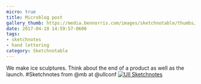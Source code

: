 ```yaml
---
micro: true
title: Microblog post
gallery_thumb: https://media.bennorris.com/images/sketchnotable/thumbs/ull-2017-sketchnotes-08.jpg
date: 2017-04-10 14:59:57-0600
tags:
- sketchnotes
- hand lettering
category: Sketchnotable
---
```


We make ice sculptures. Think about the end of a product as well as the launch. #Sketchnotes from @mb at @ullconf [![Ull Sketchnotes](https://media.bennorris.com/images/sketchnotable/ull-2017/ull-2017-sketchnotes-08.jpg)](https://media.bennorris.com/images/sketchnotable/ull-2017/ull-2017-sketchnotes-08.jpg)